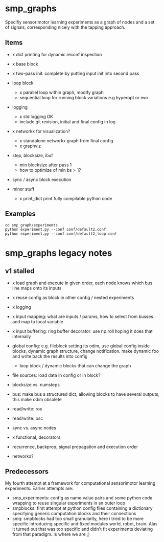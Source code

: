 

# smp\_graphs

Specifiy sensorimotor learning experiments as a graph of nodes and a
set of signals, corresponding nicely with the tapping approach.


## Items

-   x dict printing for dynamic reconf inspection

-   x base block

-   x two-pass init: complete by putting input init into second pass

-   loop block
    -   x parallel loop within graph, modify graph
    -   sequential loop for running block variations e.g hyperopt or evo

-   logging
    -   x std logging OK
    -   include git revision, initial and final config in log

-   x networkx for visualization?
    -   x standalone networkx graph from final config
    -   x graphviz

-   step, blocksize, ibuf
    -   min blocksize after pass 1
    -   how to optimize of min bs > 1?

-   sync / async block execution

-   minor stuff
    -   x print\_dict print fully compilable python code


## Examples

    cd smp_graph/experiments
    python experiment.py --conf conf/default2.conf
    python experiment.py --conf conf/default2_loop.conf


# smp\_graphs legacy notes


## v1 stalled

-   x load graph and execute in given order, each node knows which bus line maps onto its inputs

-   x reuse config as block in other config / nested experiments

-   x logging

-   x input mapping: what are inputs / params, how to select from busses
    and map to local variable

-   x input buffering: ring buffer decorator: use np.roll hoping it
    does that internally

-   global config: e.g. fileblock setting its odim, use global config
    inside blocks, dynamic graph structure, change notification. make
    dynamic foo and write back the results into config
    -   loop block / dynamic blocks that can change the graph

-   file sources: load data in config or in block?

-   blocksize vs. numsteps

-   bus: make bus a structured dict, allowing blocks to have several
    outputs, this make odim obsolete

-   read/write: ros

-   read/write: osc

-   sync vs. async nodes

-   x functional, decorators

-   recurrence, backprop, signal propagation and execution order

-   networkx?


## Predecessors

My fourth attempt at a framework for computational sensorimotor
learning experiments. Earlier attempts are:

-   smp\_experiments: config as name value pairs and some python code
    wrapping to reuse singular experiments in an outer loop
-   smpblocks: first attempt at python config files containing a
    dictionary specifying generic computation blocks and their
    connections
-   smq: smpblocks had too small granularity, here i tried to be more
    specific introducing specific and fixed modules world, robot,
    brain. Alas it turned out that was too specific and didn't fit
    experiments deviating from that paradigm. Is where we are ;)


